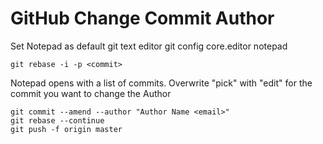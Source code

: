 # GitHub Change Commit Author

Set Notepad as default git text editor
git config core.editor notepad

```
git rebase -i -p <commit>
```

Notepad opens with a list of commits. Overwrite "pick" with "edit" for the commit you want to change the Author

```
git commit --amend --author "Author Name <email>"
git rebase --continue
git push -f origin master
```

